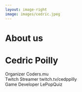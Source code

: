 ```yaml
---
layout: image-right
image: images/cedric.jpeg
---
```


# About us

<div class="flex items-center h-full relative z-10">
  <div class="space-y-8">    
    <div class="space-y-4">
      <h1 class="text-4xl font-bold">Cedric Poilly</h1>
      <div class="text-xl space-y-2">
        <div class="grid grid-cols-[25px_auto_1fr] gap-2">
            <carbon:code />
            <span class="text-red-500">Organizer</span>
            <span class="font-semibold mr-4">Coders.mu</span>
        </div>
        <div class="grid grid-cols-[25px_auto_1fr] gap-2">
            <logos:twitch />
            <span class="text-blue-500">Twitch Streamer</span>
            <span class="font-semibold mr-4">twitch.tv/cedppilly</span>
        </div>
        <div class="grid grid-cols-[25px_auto_1fr] gap-2">
            <ph:brackets-curly-bold />
            <span class="text-yellow-500">Game Developer</span>
            <span class="font-semibold mr-4">LePopQuiz</span>
        </div>        
      </div>
    </div>
  </div>
</div>

<!--
Speaker introduction slide - provides context about who is presenting and builds credibility before diving into the technical content.
-->

